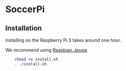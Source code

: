 # SoccerPi
## Installation
Installing on the Raspberry Pi 3 takes around one hour.

We recommend using [Raspbian Jessie](https://www.raspberrypi.org/downloads/raspbian/).
```bash
    chmod +x install.sh
    . ./install.sh
```
